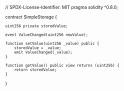 // SPDX-License-Identifier: MIT pragma solidity ^0.8.0;

contract SimpleStorage {

    uint256 private storedValue;
    
    event ValueChanged(uint256 newValue);

    function setValue(uint256 _value) public {
        storedValue = _value;
        emit ValueChanged(_value);
    }

    function getValue() public view returns (uint256) {
        return storedValue;
    }
}
